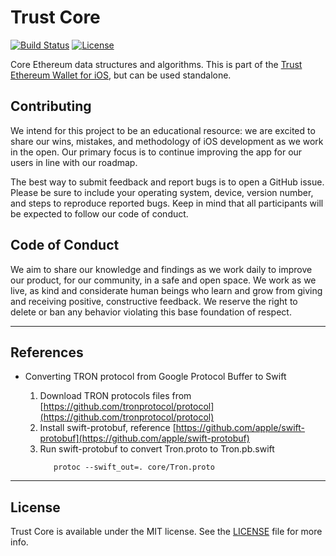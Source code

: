 # Trust Core

[![Build Status](https://travis-ci.org/TrustWallet/trust-core.svg?branch=master)](https://travis-ci.org/TrustWallet/trust-core)
[![License](https://img.shields.io/badge/license-GPL3-green.svg?style=flat)](https://github.com/TrustWallet/trust-core/blob/master/LICENSE)

Core Ethereum data structures and algorithms. This is part of the [Trust Ethereum Wallet for iOS](https://github.com/TrustWallet/trust-wallet-ios), but can be used standalone.

## Contributing

We intend for this project to be an educational resource: we are excited to
share our wins, mistakes, and methodology of iOS development as we work
in the open. Our primary focus is to continue improving the app for our users in
line with our roadmap.

The best way to submit feedback and report bugs is to open a GitHub issue.
Please be sure to include your operating system, device, version number, and
steps to reproduce reported bugs. Keep in mind that all participants will be
expected to follow our code of conduct.

## Code of Conduct

We aim to share our knowledge and findings as we work daily to improve our
product, for our community, in a safe and open space. We work as we live, as
kind and considerate human beings who learn and grow from giving and receiving
positive, constructive feedback. We reserve the right to delete or ban any
behavior violating this base foundation of respect.

---

## References

- Converting TRON protocol from Google Protocol Buffer to Swift

    1. Download TRON protocols files from [https://github.com/tronprotocol/protocol](https://github.com/tronprotocol/protocol)
    2. Install swift-protobuf, reference [https://github.com/apple/swift-protobuf](https://github.com/apple/swift-protobuf) 
    3. Run swift-protobuf to convert Tron.proto to Tron.pb.swift    
       ```
          protoc --swift_out=. core/Tron.proto
       ```   
    
---

## License

Trust Core is available under the MIT license. See the [LICENSE](https://github.com/TrustWallet/trust-core/blob/master/LICENSE) file for more info.
